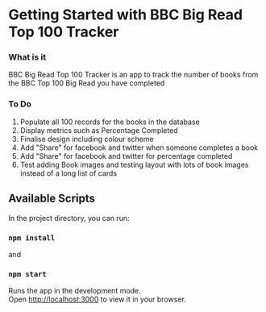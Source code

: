 # Getting Started with BBC Big Read Top 100 Tracker

### What is it
BBC Big Read Top 100 Tracker is an app to track the number of books from the BBC Top 100 Big Read you have completed

### To Do
1. Populate all 100 records for the books in the database
2. Display metrics such as Percentage Completed
3. Finalise design including colour scheme
4. Add "Share" for facebook and twitter when someone completes a book
5. Add "Share" for facebook and twitter for percentage completed
6. Test adding Book images and testing layout with lots of book images instead of a long list of cards

## Available Scripts

In the project directory, you can run:

### `npm install`

and

### `npm start`

Runs the app in the development mode.\
Open [http://localhost:3000](http://localhost:3000) to view it in your browser.
